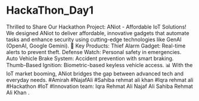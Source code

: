 # HackaThon_Day1
Thrilled to Share Our Hackathon Project: ANiot - Affordable IoT Solutions! We designed ANiot to deliver affordable, innovative gadgets that automate tasks and enhance security using cutting-edge technologies like GenAI (OpenAI, Google Gemini). 🌟 Key Products: Thief Alarm Gadget: Real-time alerts to prevent theft. Defense Watch: Personal safety in emergencies. Auto Vehicle Brake System: Accident prevention with smart braking. Thumb-Based Ignition: Biometric-based keyless vehicle access. 📊 With the IoT market booming, ANiot bridges the gap between advanced tech and everyday needs. #Amirah #NajafAli #Sahiba rehmat ali khan #Iqra rehmat ali #Hackathon #IoT #Innovation team: Iqra Rehmat Ali Najaf Ali Sahiba Rehmat Ali Khan .
